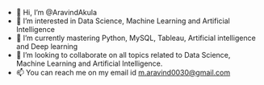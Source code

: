 - 👋 Hi, I’m @AravindAkula
- 👀 I’m interested in Data Science, Machine Learning and Artificial Intelligence
- 🌱 I’m currently mastering Python, MySQL, Tableau, Artificial intelligence and Deep learning
- 💞️ I’m looking to collaborate on all topics related to Data Science, Machine Learning and Artificial Intelligence.
- 📫 You can reach me on my email id m.aravind0030@gmail.com

<!---
AravindAkula007/AravindAkula007 is a ✨ special ✨ repository because its `README.md` (this file) appears on your GitHub profile.
You can click the Preview link to take a look at your changes.
--->
